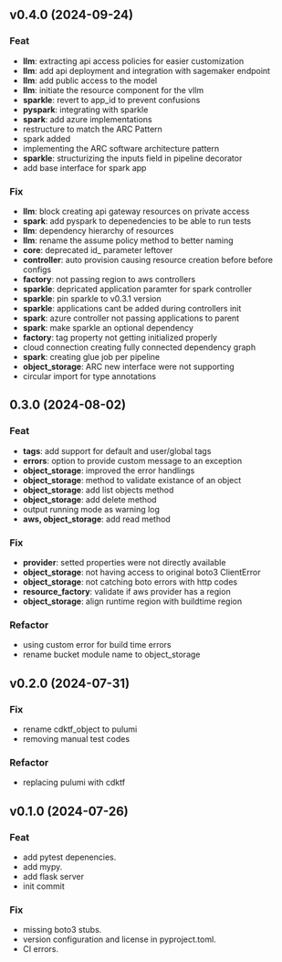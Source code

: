 ## v0.4.0 (2024-09-24)

### Feat

- **llm**: extracting api access policies for easier customization
- **llm**: add api deployment and integration with sagemaker endpoint
- **llm**: add public access to the model
- **llm**: initiate the resource component for the vllm
- **sparkle**: revert to app_id to prevent confusions
- **pyspark**: integrating with sparkle
- **spark**: add azure implementations
- restructure to match the ARC Pattern
- spark added
- implementing the ARC software architecture pattern
- **sparkle**: structurizing the inputs field in pipeline decorator
- add base interface for spark app

### Fix

- **llm**: block creating api gateway resources on private access
- **spark**: add pyspark to depenedencies to be able to run tests
- **llm**: dependency hierarchy of resources
- **llm**: rename the assume policy method to better naming
- **core**: deprecated id_ parameter leftover
- **controller**: auto provision causing resource creation before before configs
- **factory**: not passing region to aws controllers
- **sparkle**: depricated application paramter for spark controller
- **sparkle**: pin sparkle to v0.3.1 version
- **sparkle**: applications cant be added during controllers init
- **spark**: azure controller not passing applications to parent
- **spark**: make sparkle an optional dependency
- **factory**: tag property not getting initialized properly
- cloud connection creating fully connected dependency graph
- **spark**: creating glue job per pipeline
- **object_storage**: ARC new interface were not supporting
- circular import for type annotations

## 0.3.0 (2024-08-02)

### Feat

- **tags**: add support for default and user/global tags
- **errors**: option to provide custom message to an exception
- **object_storage**: improved the error handlings
- **object_storage**: method to validate existance of an object
- **object_storage**: add list objects method
- **object_storage**: add delete method
- output running mode as warning log
- **aws, object_storage**: add read method

### Fix

- **provider**: setted properties were not directly available
- **object_storage**: not having access to original boto3 ClientError
- **object_storage**: not catching boto errors with http codes
- **resource_factory**: validate if aws provider has a region
- **object_storage**: align runtime region with buildtime region

### Refactor

- using custom error for build time errors
- rename bucket module name to object_storage

## v0.2.0 (2024-07-31)

### Fix

- rename cdktf_object to pulumi
- removing manual test codes

### Refactor

- replacing pulumi with cdktf

## v0.1.0 (2024-07-26)

### Feat

- add pytest depenencies.
- add mypy.
- add flask server
- init commit

### Fix

- missing boto3 stubs.
- version configuration and license in pyproject.toml.
- CI errors.
